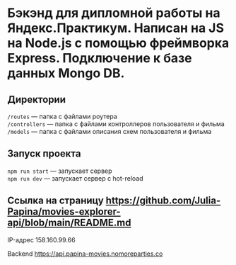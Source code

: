 

# Бэкэнд для дипломной работы на Яндекс.Практикум. Написан на JS на Node.js с помощью фреймворка Express. Подключение к базе данных Mongo DB.



## Директории

`/routes` — папка с файлами роутера  
`/controllers` — папка с файлами контроллеров пользователя и фильма  
`/models` — папка с файлами описания схем пользователя и фильма
  


## Запуск проекта

`npm run start` — запускает сервер   
`npm run dev` — запускает сервер с hot-reload


## Ссылка на страницу https://github.com/Julia-Papina/movies-explorer-api/blob/main/README.md


IP-адрес 158.160.99.66


Backend https://api.papina-movies.nomoreparties.co


